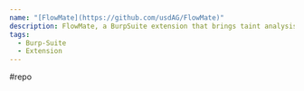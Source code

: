 ```yaml
---
name: "[FlowMate](https://github.com/usdAG/FlowMate)"
description: FlowMate, a BurpSuite extension that brings taint analysis to web applications, by tracking all parameters send to a target application and matches their occurrences in the responses.
tags:
  - Burp-Suite
  - Extension
---
```

#repo